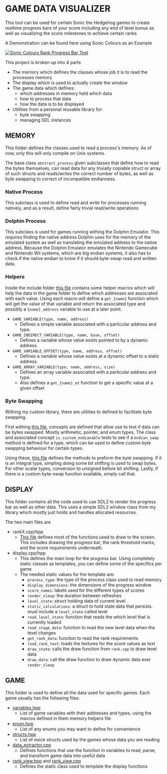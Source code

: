 # GAME DATA VISUALIZER

This tool can be used for certain Sonic the Hedgehog games to create realtime progress bars of your score including any
end of level bonus as well as visualizing the score milestones to achieve certain ranks

A Demonstration can be found here using Sonic Colours as an Example

[![Sonic Colours Rank Progress Bar Test](http://img.youtube.com/vi/hROWg-yJelY/0.jpg "Sonic Colours Rank Progress Bar Test")](http://www.youtube.com/watch?v=hROWg-yJelY "Sonic Colors Score Progress Bar Demo")

This project is broken up into 4 parts
- The memory which defines the classes whose job it is to read the processes memory
- The display which is used to actually create the window
- The game data which defines:
  - which addresses in memory held which data
  - how to process that data
  - how the data is to be displayed
- Utilities from a personal reusable library for:
  - byte swapping
  - managing SDL instances

## MEMORY

This folder defines the classes used to read a process's memory.
As of now, only this will only compile on Unix systems.

The base class `abstract_process` given subclasses that define how to read the bytes themselves, can read data for any trivially copiable struct or array of such structs
and reads/writes the correct number of bytes, as well as byte swapping to correct of incompatible endianness.

### Native Process

This subclass is used to define read and write for processes running natively, and as a result, define fairly trivial read/write
operations

### Dolphin Process

This subclass is used for games running withing the Dolphin Emulator. This requires finding the native address Dolphin uses
for the memory of the emulated system as well as translating the emulated address to the native address. Because the Dolphin Emulator emulates
the Nintendo Gamecube and Nintendo Wii systems, which are big endian systems, it also has to check if the native endian to know
if it should byte-swap read and written data.

### Helpers

Inside the include folder [this file](./memory/include/helpers.h) contains some helper macros which will help the data in the game
folder to define which addresses are associated with each value. Using each macro will define a `get_{name}` function which
will get the value of that variable and return the associated type and possibly a `{name}_address` variable to use at a later point.

- `GAME_VARIABLE(type, name, address)`
  - Defines a simple variable associated with a particular address and type.
- `GAME_INDIRECT_VARIABLE(type, name, base, offset)`
  - Defines a variable whose value exists pointed to by a dynamic address.
- `GAME_VARIABLE_OFFSET(type, name, address, offset)`
  - Defines a variable whose value exists at a dynamic offset to a static address.
- `GAME_ARRAY_VARIABLE(type, name, address, size)`
  - Defines an array variable associated with a particular address and type.
  - Also defines a `get_{name}_at` function to get a specific value at a given offset

### Byte Swapping

Withing my custom library, there are utilities to defined to facilitate byte swapping.

First withing [this file](./ox_lib/include/types/_endiable.h), concepts are defined that allow use to test if data can be bytes swapped.
Mostly arithmetic, pointer, and enum types.
The class and associated concept `is_custom_endianable` tests to see if a `endian_swap` method is defined for a type, which can
be used to define custom byte swapping behaviour for certain types.

Using these, [this file](./ox_lib/include/ox/bytes.h) defines the methods to preform the byte swapping.
If it is an integral type, simpling doing some bit shifting is used to swap bytes. For other scalar types, conversion to unsigned before bit shifting.
Lastly, if there is a custom byte-swap function available, simply call that.

## DISPLAY

This folder contains all the code used to use SDL2 to render the progress bar as well as other data.
This uses a simple SDL2 window class from my library which mostly just holds and handles allocated resources.

The two main files are
 - rankX.cpp/hpp
   - [This file](./display/rankX.cpp) defines most of the functions used to draw to the screen.
This includes drawing the progress bar, the rank threshold marks, and the score requirements underneath.
 - display.cpp/hpp
   - This defines the main loop for the progress bar. Using completely static classes as templates, you can define some of the specifics per game
   - The needed static values for the template are:
     - `process_type`: the type of the process class used to read memory
     - `display_dimensions`: the dimensions of the progress window
     - `score_names`: labels used for the different types of scores
     - `render_sleep`: the duration between refreshes
     - `level_state`: struct holding data of current level
     - `static_calculations`: a struct to hold state data that persists. must include a `level_state` called level
     - `read_level_state`: function that reads the which level that is currently loaded
     - `read_stage_data`: function to read the new level data when the level changes
     - `get_rank_data`: function to read the rank requirements
     - `load_rank_text`: loads the textures for the score values as text
     - `draw_state`: calls the draw function from `rank.cpp` to draw level data
     - `draw_data`: call the draw function to draw dynamic data ever `render_sleep`

## GAME

This folder is used to define all the data used for specific games.
Each game usually has the following files:
- [variables.hpp](./games/sonic_adventure_2/include/sa2/variables.hpp)
  - List of game variables with their addresses and types, using the macros defined in them memory helpers file
- [enum.hpp](./games/sonic_adventure_2/include/sa2/enum.hpp)
  - List of any enums you may want to define for convenience
- [structs.hpp](./games/sonic_adventure_2/include/sa2/structs.hpp)
  - List of mock structs used by the games whose data you are reading
- [data_extractor.cpp](./games/sonic_adventure_2/src/data_extractor.cpp)
  - Defines functions that use the function in variables to read, parse, and transform game data into useful data
- [rank_view.hpp](./games/sonic_adventure_2/include/sa2/rank_view.hpp) and [rank_view.cpp](./games/sonic_adventure_2/src/rank_view.cpp)
  - Defines the static class used to template the display functions


